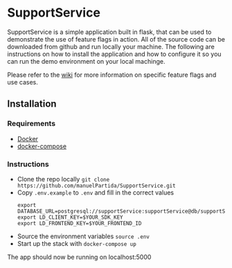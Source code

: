 # SupportService

SupportService is a simple application built in flask, that can be used to demonstrate the use of feature flags in action. All of the source code can be downloaded from github and run locally your machine. The following are instructions on how to install the application and how to configure it so you can run the demo environment on your local machinge. 

Please refer to the [wiki](https://github.com/launchdarkly/SupportService/wiki) for 
more information on specific feature flags and use cases. 

## Installation 

### Requirements 

* [Docker](https://www.docker.com/)
* [docker-compose](https://docs.docker.com/compose/)

### Instructions 

* Clone the repo locally `git clone https://github.com/manuelPartida/SupportService.git`
* Copy `.env.example` to `.env` and fill in the correct values
    ```
    export DATABASE_URL=postgresql://supportService:supportService@db/supportService
    export LD_CLIENT_KEY=$YOUR_SDK_KEY
    export LD_FRONTEND_KEY=$YOUR_FRONTEND_ID
    ```
* Source the environment variables `source .env`
* Start up the stack with `docker-compose up`

The app should now be running on localhost:5000 
